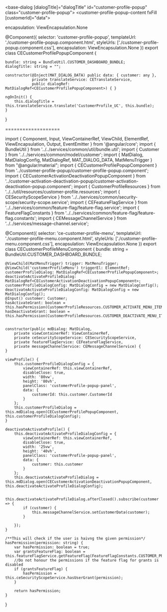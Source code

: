 <base-dialog [dialogTitle]="dialogTitle" id="customer-profile-popup" class="customer-profile-popup">
    <customer-profile-popup-content fxFill [customerId]="data"></customer-profile-popup-content>
</base-dialog>

encapsulation: ViewEncapsulation.None

@Component({
    selector: 'customer-profile-popup',
    templateUrl: './customer-profile-popup.component.html',
    styleUrls: ['./customer-profile-popup.component.css'],
    encapsulation: ViewEncapsulation.None
})
export class CECustomerProfilePopupComponent {

    bundle: string = BundleUtil.CUSTOMER_DASHBOARD_BUNDLE;
    dialogTitle: string = "";

    constructor(@Inject(MAT_DIALOG_DATA) public data: { customer: any },
                private translateService: CETranslateService,
                public dialogRef: MatDialogRef<CECustomerProfilePopupComponent>) { }

    ngOnInit() {
        this.dialogTitle = this.translateService.translate('CustomerProfile_UC', this.bundle);
    }

}

===================


import { Component, Input, ViewContainerRef, ViewChild, ElementRef, ViewEncapsulation, Output, EventEmitter } from '@angular/core';
import { BundleUtil } from '../../services/common/util/bundle.util';
import { Customer } from '../../services/common/model/customer';
import { MatDialog, MatDialogConfig, MatDialogRef, MAT_DIALOG_DATA, MatMenuTrigger } from "@angular/material";
import { CECustomerProfilePopupComponent } from '../customer-profile-popup/customer-profile-popup.component';
import { CECustomerActivationDeactivationPopupComponent } from '../customer-activation-deactivation-popup/customer-activation-deactivation-popup.component';
import { CustomerProfileResources } from '../../util/resources/customer-profile.resources';
import { CESecurityScopeService } from '../../services/common/security-scope/security-scope.service';
import { CEFeatureFlagService } from '../../services/common/feature-flag/feature-flag.service';
import { FeatureFlagConstants } from '../../services/common/feature-flag/feature-flag.constants';
import { CEMessageChannelService } from '../../services/message-channel.service';

@Component({
    selector: 'ce-customer-profile-menu',
    templateUrl: './customer-profile-menu.component.html',
    styleUrls: ['./customer-profile-menu.component.css'],
    encapsulation: ViewEncapsulation.None
})
export class CECustomerProfileMenuComponent {
    bundle: string = BundleUtil.CUSTOMER_DASHBOARD_BUNDLE;

    @ViewChild(MatMenuTrigger) trigger: MatMenuTrigger;
    @ViewChild('customerProfileMenu') triggerEl: ElementRef;
    customerProfileDialog: MatDialogRef<CECustomerProfilePopupComponent>;
    deactivateActivateProfileDialog: MatDialogRef<CECustomerActivationDeactivationPopupComponent>;
    customerProfileDialogConfig: MatDialogConfig = new MatDialogConfig();
    deactivateActivateProfileDialogConfig: MatDialogConfig = new MatDialogConfig();
    @Input() customer: Customer;
    hasActivateGrant: boolean = this.hasPermission(CustomerProfileResources.CUSTOMER_ACTIVATE_MENU_ITEM);
    hasDeactivateGrant: boolean = this.hasPermission(CustomerProfileResources.CUSTOMER_DEACTIVATE_MENU_ITEM);


    constructor(public mdDialog: MatDialog,
        private viewContainerRef: ViewContainerRef,
        private ceSecurityScopeService: CESecurityScopeService,
        private featureFlagService: CEFeatureFlagService,
        private messageChannelService: CEMessageChannelService) {
    }

    viewProfile() {
        this.customerProfileDialogConfig = {
            viewContainerRef: this.viewContainerRef,
            disableClose: true,
            width: '80vw',
            height: '80vh',
            panelClass: 'customerProfile-popup-panel',
            data: {
                customerId: this.customer.CustomerId
            }
        };
        this.customerProfileDialog = this.mdDialog.open(CECustomerProfilePopupComponent, this.customerProfileDialogConfig);
    }

    deactivateActivateProfile() {
        this.deactivateActivateProfileDialogConfig = {
            viewContainerRef: this.viewContainerRef,
            disableClose: true,
            width: '25vw',
            height: '40vh',
            panelClass: 'customerProfile-popup-panel',
            data: {
                customer: this.customer
            }
        };
        this.deactivateActivateProfileDialog = this.mdDialog.open(CECustomerActivationDeactivationPopupComponent, this.deactivateActivateProfileDialogConfig);

        this.deactivateActivateProfileDialog.afterClosed().subscribe(customer => {
            if (customer) {
                this.messageChannelService.setCustomerData(customer);
            }

        });
    }

    /**This will check if the user is haivng the given permission*/
    hasPermission(permission: string) {
        var hasPermission: boolean = true;
        var grantsFeatureFlag: boolean = this.featureFlagService.getFeatureFlag(FeatureFlagConstants.CUSTOMER_PROFILE_GRANT);
        //Do not honour the permissions if the feature flag for grants is disabled
        if (grantsFeatureFlag) {
            hasPermission = this.ceSecurityScopeService.hasUserGrant(permission);
        }

        return hasPermission;
    }

}
